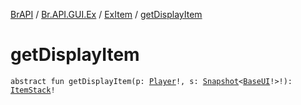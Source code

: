 [BrAPI](../../index.md) / [Br.API.GUI.Ex](../index.md) / [ExItem](index.md) / [getDisplayItem](./get-display-item.md)

# getDisplayItem

`abstract fun getDisplayItem(p: `[`Player`](https://hub.spigotmc.org/javadocs/spigot/org/bukkit/entity/Player.html)`!, s: `[`Snapshot`](../-snapshot/index.md)`<`[`BaseUI`](../-base-u-i/index.md)`!>!): `[`ItemStack`](https://hub.spigotmc.org/javadocs/spigot/org/bukkit/inventory/ItemStack.html)`!`